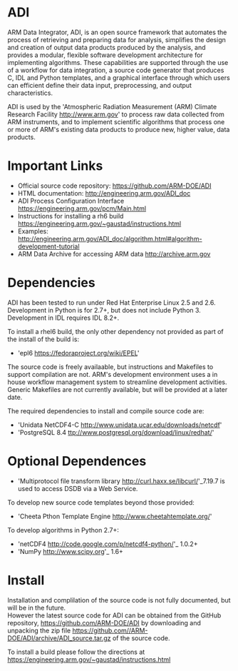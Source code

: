 ADI
===

ARM Data Integrator, ADI, is an open source framework that automates the process of retrieving and preparing data for analysis, simplifies the design and creation of output data products produced by the analysis, and provides a modular, flexible software development architecture for implementing algorithms.  These capabilities are supported through the use of a workflow for data integration, a source code generator that produces C, IDL and Python templates, and a graphical interface through which users can efficient define their data input, preprocessing, and output characteristics.  

ADI is used by the 'Atmospheric Radiation Measurement (ARM) Climate Research Facility <http://www.arm.gov>' to process raw data collected from ARM instruments, and to implement scientific algorithms that process one or more of ARM's existing data products to produce new, higher value, data products.

Important Links
===============

- Official source code repository: https://github.com/ARM-DOE/ADI
- HTML documentation: http://engineering.arm.gov/ADI_doc
- ADI Process Configuration Interface https://engineering.arm.gov/pcm/Main.html
- Instructions for installing a rh6 build https://engineering.arm.gov/~gaustad/instructions.html
- Examples: http://engineering.arm.gov/ADI_doc/algorithm.html#algorithm-development-tutorial
- ARM Data Archive for accessing ARM data http://archive.arm.gov

Dependencies
============

ADI has been tested to run under Red Hat Enterprise Linux 2.5 and 2.6.  Development in Python is for 2.7+, but does not include Python 3.  Development in IDL requires IDL 8.2+.  

To install a rhel6 build, the only other dependency not provided as part of the install of the build is:
* 'epl6 <https://fedoraproject.org/wiki/EPEL>'


The source code is freely availaable, but instructions and Makefiles to support compilation are not.  ARM's development environment uses a in house workflow management system to streamline development activities.  Generic Makefiles are not currently available, but will be provided at a later date. 

The required dependencies to install and compile source code are:
* 'Unidata NetCDF4-C <http://www.unidata.ucar.edu/downloads/netcdf>'
* 'PostgreSQL 8.4 <ttp://www.postgresql.org/download/linux/redhat/>'



Optional Dependences
====================

* 'Multiprotocol file transform library <http://curl.haxx.se/libcurl/>'_7.19.7 is used to access DSDB via a Web Service.

To develop new source code templates beyond those provided:
* 'Cheeta Pthon Template Engine <http://www.cheetahtemplate.org/>'

To develop algorithms in Python 2.7+:
* 'netCDF4 <http://code.google.com/p/netcdf4-python/>'_ 1.0.2+ 
* 'NumPy <http://www.scipy.org>'_ 1.6+

Install
=======

Installation and complilation of the source code is not fully documented, but will be in the future.  
However the latest source code for ADI can be obtained from the GitHub repository,
https://github.com/ARM-DOE/ADI by downloading and unpacking the zip file <https://github.com//ARM-DOE/ADI/archive/ADI_source.tar.gz>  of the source code.


To install a build please  follow the directions at https://engineering.arm.gov/~gaustad/instructions.html

